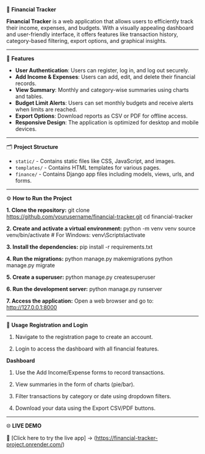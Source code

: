 💼 **Financial Tracker**

**Financial Tracker** is a web application that allows users to efficiently track their income, expenses, and budgets. With a visually appealing dashboard and user-friendly interface, it offers features like transaction history, category-based filtering, export options, and graphical insights.

---

🔑 **Features**

- **User Authentication**: Users can register, log in, and log out securely.
- **Add Income & Expenses**: Users can add, edit, and delete their financial records.
- **View Summary**: Monthly and category-wise summaries using charts and tables.
- **Budget Limit Alerts**: Users can set monthly budgets and receive alerts when limits are reached.
- **Export Options**: Download reports as CSV or PDF for offline access.
- **Responsive Design**: The application is optimized for desktop and mobile devices.

---

🗂️ **Project Structure**

- `static/` - Contains static files like CSS, JavaScript, and images.
- `templates/` - Contains HTML templates for various pages.
- `finance/` - Contains Django app files including models, views, urls, and forms.

---

⚙️ **How to Run the Project**

**1. Clone the repository:**
git clone https://github.com/yourusername/financial-tracker.git
cd financial-tracker

**2. Create and activate a virtual environment:**
python -m venv venv
source venv/bin/activate  # For Windows: venv\Scripts\activate

**3. Install the dependencies:**
pip install -r requirements.txt

**4. Run the migrations:**
python manage.py makemigrations
python manage.py migrate

**5. Create a superuser:**
python manage.py createsuperuser

**6. Run the development server:**
python manage.py runserver

**7. Access the application:**
Open a web browser and go to:
http://127.0.0.1:8000

---

📌 **Usage**
**Registration and Login**
1. Navigate to the registration page to create an account.

2. Login to access the dashboard with all financial features.

**Dashboard**
1. Use the Add Income/Expense forms to record transactions.

2. View summaries in the form of charts (pie/bar).

3. Filter transactions by category or date using dropdown filters.

4. Download your data using the Export CSV/PDF buttons.

---

🌐 **LIVE DEMO**

🔗 [Click here to try the live app] -> (https://financial-tracker-project.onrender.com/) 



